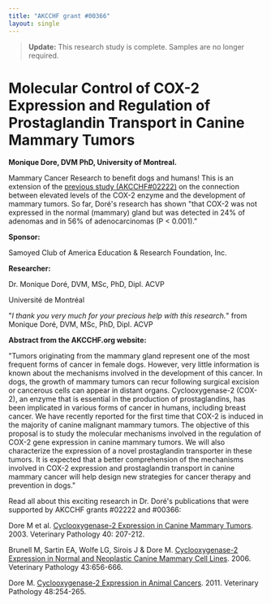 ```yaml
---
title: "AKCCHF grant #00366"
layout: single
---
```


> **Update:** This research study is complete. Samples are no longer required.

# Molecular Control of COX-2 Expression and Regulation of Prostaglandin Transport in Canine Mammary Tumors

**Monique Dore, DVM PhD, University of Montreal.**

Mammary Cancer Research to benefit dogs and humans! This is an
extension of the [previous study (AKCCHF\#02222)](/research/current-studies/akcchf-grant-02222) on
the connection between elevated levels of the COX-2 enzyme and the
development of mammary tumors. So far, Doré's research has shown
"that COX-2 was not expressed in the normal (mammary) gland but was
detected in 24% of adenomas and in 56% of adenocarcinomas (P < 0.001)."

**Sponsor:**

Samoyed Club of America Education & Research Foundation, Inc.

**Researcher:**

Dr. Monique Doré, DVM, MSc, PhD, Dipl. ACVP

Université de Montréal

"_I thank you very much for your precious help with this research._"
from Monique Doré, DVM, MSc, PhD, Dipl. ACVP

**Abstract from the AKCCHF.org website:**

"Tumors originating from the mammary gland represent one of the most
frequent forms of cancer in female dogs. However, very little
information is known about the mechanisms involved in the development of
this cancer. In dogs, the growth of mammary tumors can recur following
surgical excision or cancerous cells can appear in distant organs.
Cyclooxygenase-2 (COX-2), an enzyme that is essential in the production
of prostaglandins, has been implicated in various forms of cancer in
humans, including breast cancer. We have recently reported for the first
time that COX-2 is induced in the majority of canine malignant mammary
tumors. The objective of this proposal is to study the molecular
mechanisms involved in the regulation of COX-2 gene expression in canine
mammary tumors. We will also characterize the expression of a novel
prostaglandin transporter in these tumors. It is expected that a better
comprehension of the mechanisms involved in COX-2 expression and
prostaglandin transport in canine mammary cancer will help design new
strategies for cancer therapy and prevention in dogs."

Read all about this exciting research in Dr. Doré's publications that
were supported by AKCCHF grants #02222 and #00366:

Dore M et al. [Cyclooxygenase-2 Expression in Canine Mammary
Tumors](http://vet.sagepub.com/content/40/2/207.full). 2003.
Veterinary Pathology 40: 207-212.

Brunell M, Sartin EA, Wolfe LG, Sirois J & Dore M. [Cyclooxygenase-2
Expression in Normal and Neoplastic Canine Mammary Cell
Lines](http://vet.sagepub.com/content/43/5/656.long). 2006. Veterinary
Pathology 43:656-666.

Dore M. [Cyclooxygenase-2 Expression in Animal
Cancers](http://vet.sagepub.com/content/48/1/254.long). 2011.
Veterinary Pathology 48:254-265.
